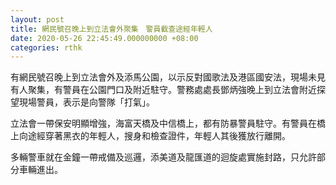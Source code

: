 ```yaml
---
layout: post
title: 網民號召晚上到立法會外聚集　警員截查途經年輕人
date: 2020-05-26 22:45:49.000000000 +08:00
categories: rthk
---
```


有網民號召晚上到立法會外及添馬公園，以示反對國歌法及港區國安法，現場未見有人聚集，有警員在公園門口及附近駐守。警務處處長鄧炳強晚上到立法會附近探望現場警員，表示是向警隊「打氣」。

立法會一帶保安明顯增強，海富天橋及中信橋上，都有防暴警員駐守。有警員在橋上向途經穿著黑衣的年輕人，搜身和檢查證件，年輕人其後獲放行離開。

多輛警車就在金鐘一帶戒備及巡邏，添美道及龍匯道的迴旋處實施封路，只允許部分車輛進出。
